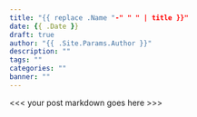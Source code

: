 ```yaml
---
title: "{{ replace .Name "-" " " | title }}"
date: {{ .Date }}
draft: true
author: "{{ .Site.Params.Author }}"
description: ""
tags: ""
categories: ""
banner: ""
---
```


<<< your post markdown goes here >>>